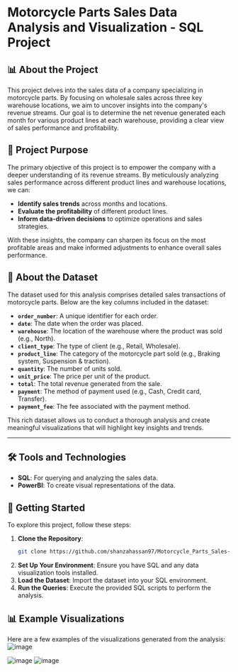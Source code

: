 # Motorcycle Parts Sales Data Analysis and Visualization - SQL Project

## 📊 About the Project
This project delves into the sales data of a company specializing in motorcycle parts. By focusing on wholesale sales across three key warehouse locations, we aim to uncover insights into the company's revenue streams. Our goal is to determine the net revenue generated each month for various product lines at each warehouse, providing a clear view of sales performance and profitability.

## 🎯 Project Purpose
The primary objective of this project is to empower the company with a deeper understanding of its revenue streams. By meticulously analyzing sales performance across different product lines and warehouse locations, we can:

- **Identify sales trends** across months and locations.
- **Evaluate the profitability** of different product lines.
- **Inform data-driven decisions** to optimize operations and sales strategies.

With these insights, the company can sharpen its focus on the most profitable areas and make informed adjustments to enhance overall sales performance.

## 📁 About the Dataset
The dataset used for this analysis comprises detailed sales transactions of motorcycle parts. Below are the key columns included in the dataset:

- **`order_number`**: A unique identifier for each order.
- **`date`**: The date when the order was placed.
- **`warehouse`**: The location of the warehouse where the product was sold (e.g., North).
- **`client_type`**: The type of client (e.g., Retail, Wholesale).
- **`product_line`**: The category of the motorcycle part sold (e.g., Braking system, Suspension & traction).
- **`quantity`**: The number of units sold.
- **`unit_price`**: The price per unit of the product.
- **`total`**: The total revenue generated from the sale.
- **`payment`**: The method of payment used (e.g., Cash, Credit card, Transfer).
- **`payment_fee`**: The fee associated with the payment method.

This rich dataset allows us to conduct a thorough analysis and create meaningful visualizations that will highlight key insights and trends.

---

## 🛠️ Tools and Technologies
- **SQL**: For querying and analyzing the sales data.
- **PowerBI**: To create visual representations of the data.


## 🚀 Getting Started
To explore this project, follow these steps:

1. **Clone the Repository**: 
    ```bash
    git clone https://github.com/shanzahassan97/Motorcycle_Parts_Sales-Data-Analysis-and-Visualization-SQL-PROJECT.git
    ```
2. **Set Up Your Environment**: Ensure you have SQL and any data visualization tools installed.
3. **Load the Dataset**: Import the dataset into your SQL environment.
4. **Run the Queries**: Execute the provided SQL scripts to perform the analysis.

## 📊 Example Visualizations
Here are a few examples of the visualizations generated from the analysis:
![image](https://github.com/user-attachments/assets/8b8f7881-49f9-4530-a677-153217944d8d)




![image](https://github.com/user-attachments/assets/5e7dc6c8-476b-4ddf-9f2c-d262190644db)                                    ![image](https://github.com/user-attachments/assets/f2aefd24-06dc-44fd-979d-c3f7270d008c)






